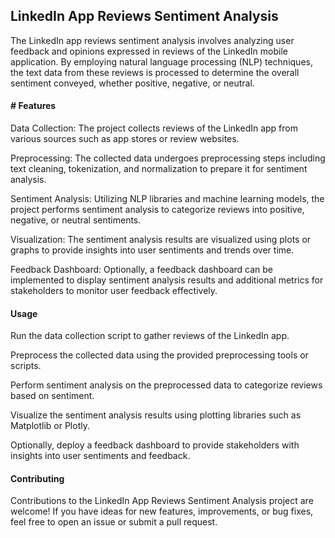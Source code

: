 **<h2>LinkedIn App Reviews Sentiment Analysis </h2>**
The LinkedIn app reviews sentiment analysis involves analyzing user feedback and opinions expressed in reviews of the LinkedIn mobile application. By employing natural language processing (NLP) techniques, the text data from these reviews is processed to determine the overall sentiment conveyed, whether positive, negative, or neutral. 

**<h4># Features </h4>**
Data Collection: The project collects reviews of the LinkedIn app from various sources such as app stores or review websites.

Preprocessing: The collected data undergoes preprocessing steps including text cleaning, tokenization, and normalization to prepare it for sentiment analysis.

Sentiment Analysis: Utilizing NLP libraries and machine learning models, the project performs sentiment analysis to categorize reviews into positive, negative, or neutral sentiments.

Visualization: The sentiment analysis results are visualized using plots or graphs to provide insights into user sentiments and trends over time.

Feedback Dashboard: Optionally, a feedback dashboard can be implemented to display sentiment analysis results and additional metrics for stakeholders to monitor user feedback effectively.

**<h4>Usage</h4>**
Run the data collection script to gather reviews of the LinkedIn app.

Preprocess the collected data using the provided preprocessing tools or scripts.

Perform sentiment analysis on the preprocessed data to categorize reviews based on sentiment.

Visualize the sentiment analysis results using plotting libraries such as Matplotlib or Plotly.

Optionally, deploy a feedback dashboard to provide stakeholders with insights into user sentiments and feedback.

**<h4>Contributing</h4>**
Contributions to the LinkedIn App Reviews Sentiment Analysis project are welcome! If you have ideas for new features, improvements, or bug fixes, feel free to open an issue or submit a pull request.
